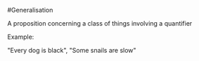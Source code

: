 #Generalisation

A proposition concerning a class of things involving a quantifier

Example:

"Every dog is black", "Some snails are slow"
